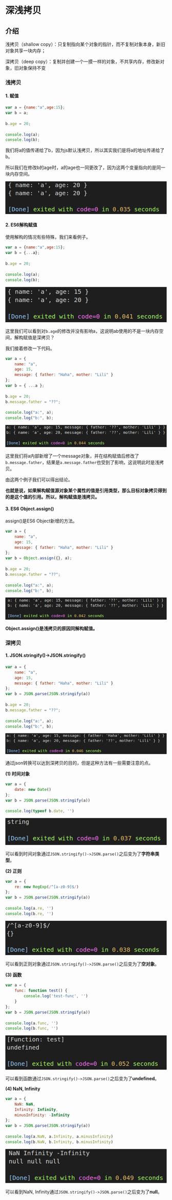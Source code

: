 # 深浅拷贝

## 介绍

浅拷贝（shallow copy）：只复制指向某个对象的指针，而不复制对象本身，新旧对象共享一块内存；

深拷贝（deep copy）：复制并创建一个一摸一样的对象，不共享内存，修改新对象，旧对象保持不变

### 浅拷贝

#### 1. 赋值

```javascript
var a = {name:"a",age:15};
var b = a;

b.age = 20;

console.log(a);
console.log(b);
```

我们将a的值传递给了b，因为js默认浅拷贝，所以其实我们是将a的地址传递给了b。

所以我们在修改b的age时，a的age也一同更改了，因为这两个变量指向的是同一块内存空间。

![深浅拷贝1](img/sqkb1.png)

#### 2. ES6解构赋值

使用解构的情况有些特殊，我们来看例子。

```javascript
var a = {name:"a",age:15};
var b = {...a};

b.age = 20;

console.log(a);
console.log(b);
```

![深浅拷贝2](img/sqkb2.png)

这里我们可以看到对`b.age`的修改并没有影响a，这说明ab使用的不是一块内存空间，解构赋值是深拷贝？

我们接着修改一下代码。

```javascript
var a = {
    name: "a",
    age: 15,
    message: { father: "Haha", mother: "Lili" }
};
var b = { ...a };

b.age = 20;
b.message.father = "??";

console.log("a:", a);
console.log("b:", b);
```

![深浅拷贝3](img/sqkb3.png)

这里我们将a内部新增了一个message对象，并在结构赋值后修改了`b.message.father`，结果是`a.message.father`也受到了影响，这说明此时是浅拷贝。

由这两个例子我们可以得出结论。

**也就是说，如果解构赋值源对象某个属性的值是引用类型，那么目标对象拷贝得到的是这个值的引用。所以，解构赋值是浅拷贝。**

#### 3. ES6 Object.assign()

assign()是ES6 Object新增的方法。

```javascript
var a = {
    name: "a",
    age: 15,
    message: { father: "Haha", mother: "Lili" }
};
var b = Object.assign({}, a);

b.age = 20;
b.message.father = "??";

console.log("a:", a);
console.log("b:", b);
```

![深浅拷贝4](img/sqkb4.png)

**Object.assign()是浅拷贝的原因同解构赋值。**

### 深拷贝

#### 1. JSON.stringify()->JSON.stringify()

```javascript
var a = {
    name: "a",
    age: 15,
    message: { father: "Haha", mother: "Lili" }
};
var b = JSON.parse(JSON.stringify(a))

b.age = 20;
b.message.father = "??";

console.log("a:", a);
console.log("b:", b);
```

![深浅拷贝5](img/sqkb5.png)

通过json转换可以达到深拷贝的目的，但是这种方法有一些需要注意的点。

**(1) 时间对象**

```js
var a = {
    date: new Date()
};
var b = JSON.parse(JSON.stringify(a))

console.log(typeof b.date, '')
```

![深浅拷贝6](img/sqkb6.png)

可以看到时间对象通过`JSON.stringify()->JSON.parse()`之后变为了**字符串类型**。

**(2) 正则**

```js
var a = {
    re: new RegExp(/^[a-z0-9]$/)
};
var b = JSON.parse(JSON.stringify(a))

console.log(a.re, '')
console.log(b.re, '')
```

![深浅拷贝7](img/sqkb7.png)

可以看到正则对象通过`JSON.stringify()->JSON.parse()`之后变为了**空对象**。

**(3) 函数**

```js
var a = {
    func: function test() {
        console.log('test-func', '')
    }
};
var b = JSON.parse(JSON.stringify(a))

console.log(a.func, '')
console.log(b.func, '')
```

![深浅拷贝8](img/sqkb8.png)

可以看到函数通过`JSON.stringify()->JSON.parse()`之后变为了**undefined**。

**(4) NaN, Infinity**

```js
var a = {
    NaN: NaN,
    Infinity: Infinity,
    minusInfinity: -Infinity
};
var b = JSON.parse(JSON.stringify(a))

console.log(a.NaN, a.Infinity, a.minusInfinity)
console.log(b.NaN, b.Infinity, b.minusInfinity)
```

![深浅拷贝9](img/sqkb9.png)

可以看到NaN, Infinity通过`JSON.stringify()->JSON.parse()`之后变为了**null**。

